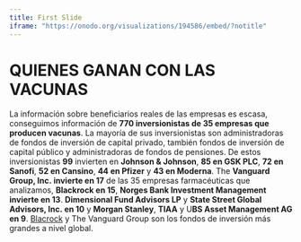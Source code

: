 ```yaml
---
title: First Slide
iframe: "https://onodo.org/visualizations/194586/embed/?notitle"
---
```


# QUIENES GANAN CON LAS VACUNAS

La información sobre beneficiarios reales de las empresas es escasa, conseguimos información de **770 inversionistas de 35 empresas que producen vacunas**. La mayoría de sus inversionistas son administradoras de fondos de inversión de capital privado, también fondos de inversión de capital público y administradoras de fondos de pensiones. De estos inversionistas **99** invierten en **Johnson & Johnson**, **85 en GSK PLC**, **72 en Sanofi**, **52 en Cansino**, **44 en Pfizer** y **43 en Moderna**. The **Vanguard Group, Inc. invierte en 17** de las 35 empresas farmacéuticas que analizamos, **Blackrock en 15**, **Norges Bank Investment Management invierte en 13**. **Dimensional Fund Advisors LP** y **State Street Global Advisors, Inc. en 10** y **Morgan Stanley**, **TIAA** y U**BS Asset Management AG en 9**. [Blacrock](https://poderlatam.org/project/conoceablackrock/) y The Vanguard Group son los fondos de inversión más grandes a nivel global.
